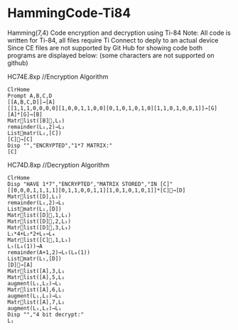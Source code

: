 # HammingCode-Ti84
Hamming(7,4) Code encryption and decryption using Ti-84
Note: All code is written for Ti-84, all files require Ti Connect to deply to an actual device
Since CE files are not supported by Git Hub for showing code both 
programs are displayed below: (some characters are not supported on github)

HC74E.8xp //Encryption Algorithm
```
ClrHome
Prompt A,B,C,D
[[A,B,C,D]]→[A]
[[1,1,1,0,0,0,0][1,0,0,1,1,0,0][0,1,0,1,0,1,0][1,1,0,1,0,0,1]]→[G]
[A]*[G]→[B]
Matrlist([B],L₁)
remainder(L₁,2)→L₂
Listmatr(L₂,[C])
[C]→[C]
Disp "","ENCRYPTED","1*7 MATRIX:"
[C]
```

HC74D.8xp //Decryption Algorithm
```
ClrHome
Disp "HAVE 1*7","ENCRYPTED","MATRIX STORED","IN [C]"
[[0,0,0,1,1,1,1][0,1,1,0,0,1,1][1,0,1,0,1,0,1]]*[C]→[D]
Matrlist([D],L₁)
remainder(L₁,2)→L₁
Listmatr(L₁,[D])
Matrlist([D],1,L₁)
Matrlist([D],2,L₂)
Matrlist([D],3,L₃)
L₁*4+L₂*2+L₃→L₄
Matrlist([C],1,L₅)
L₅(L₄(1))→A
remainder(A+1,2)→L₅(L₄(1))
Listmatr(L₅,[D])
[D]→[A]
Matrlist([A],3,L₁
Matrlist([A],5,L₂
augment(L₁,L₂)→L₁
Matrlist([A],6,L₂
augment(L₁,L₂)→L₁
Matrlist([A],7,L₂
augment(L₁,L₂)→L₁
Disp "","4 bit decrypt:"
L₁
```

